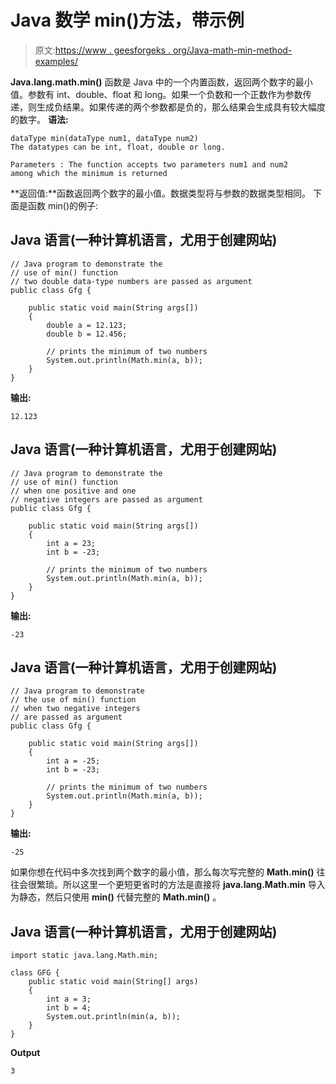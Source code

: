 # Java 数学 min()方法，带示例

> 原文:[https://www . geesforgeks . org/Java-math-min-method-examples/](https://www.geeksforgeeks.org/java-math-min-method-examples/)

**Java.lang.math.min()** 函数是 Java 中的一个内置函数，返回两个数字的最小值。参数有 int、double、float 和 long。如果一个负数和一个正数作为参数传递，则生成负结果。如果传递的两个参数都是负的，那么结果会生成具有较大幅度的数字。
**语法:**

```
dataType min(dataType num1, dataType num2)
The datatypes can be int, float, double or long.

Parameters : The function accepts two parameters num1 and num2 
among which the minimum is returned
```

**返回值:**函数返回两个数字的最小值。数据类型将与参数的数据类型相同。
下面是函数 min()的例子:

## Java 语言(一种计算机语言，尤用于创建网站)

```
// Java program to demonstrate the
// use of min() function
// two double data-type numbers are passed as argument
public class Gfg {

    public static void main(String args[])
    {
        double a = 12.123;
        double b = 12.456;

        // prints the minimum of two numbers
        System.out.println(Math.min(a, b));
    }
}
```

**输出:**

```
12.123
```

## Java 语言(一种计算机语言，尤用于创建网站)

```
// Java program to demonstrate the
// use of min() function
// when one positive and one
// negative integers are passed as argument
public class Gfg {

    public static void main(String args[])
    {
        int a = 23;
        int b = -23;

        // prints the minimum of two numbers
        System.out.println(Math.min(a, b));
    }
}
```

**输出:**

```
-23
```

## Java 语言(一种计算机语言，尤用于创建网站)

```
// Java program to demonstrate
// the use of min() function
// when two negative integers
// are passed as argument
public class Gfg {

    public static void main(String args[])
    {
        int a = -25;
        int b = -23;

        // prints the minimum of two numbers
        System.out.println(Math.min(a, b));
    }
}
```

**输出:**

```
-25
```

如果你想在代码中多次找到两个数字的最小值，那么每次写完整的 **Math.min()** 往往会很繁琐。所以这里一个更短更省时的方法是直接将 **java.lang.Math.min** 导入为静态，然后只使用 **min()** 代替完整的 **Math.min()** 。

## Java 语言(一种计算机语言，尤用于创建网站)

```
import static java.lang.Math.min;

class GFG {
    public static void main(String[] args)
    {
        int a = 3;
        int b = 4;
        System.out.println(min(a, b));
    }
}
```

**Output**

```
3

```